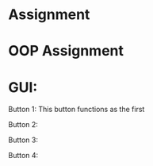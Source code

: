 # Assignment
# OOP Assignment

# GUI:

Button 1: 
This button functions as the first 

Button 2:


Button 3:

Button 4:


